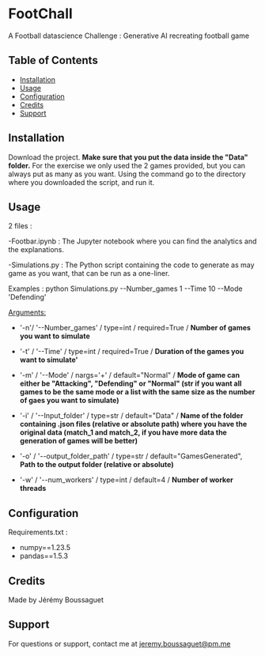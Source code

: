 # FootChall

A Football datascience Challenge : Generative AI recreating football game

## Table of Contents

- [Installation](#installation)
- [Usage](#usage)
- [Configuration](#configuration)
- [Credits](#credits)
- [Support](#support)

## Installation

Download the project. 
**Make sure that you put the data inside the "Data" folder.**
For the exercise we only used the 2 games provided, but you can always put as many as you want. 
Using the command go to the directory where you downloaded the script, and run it.


## Usage

2 files : 

-Footbar.ipynb : The Jupyter notebook where you can find the analytics and the explanations.

-Simulations.py : The Python script containing the code to generate as may game as you want, that can be run as a one-liner.



Examples : python Simulations.py --Number_games 1 --Time 10 --Mode 'Defending'

<u>Arguments:</u>
+ '-n'/ '--Number_games' / type=int / required=True / **Number of games you want to simulate**

+ '-t' / '--Time' / type=int / required=True / **Duration of the games you want to simulate'**

+ '-m' / '--Mode' / nargs='+' / default="Normal" / **Mode of game can either be "Attacking", "Defending" or "Normal" (str if you want all games to be the same mode or a list with the same size as the number of gaes you want to simulate)**

+ '-i' / '--Input_folder' / type=str / default="Data" / **Name of the folder containing .json files (relative or absolute path) where you have the original data (match_1 and match_2, if you have more data the generation of games will be better)**

+ '-o' / '--output_folder_path' / type=str / default="GamesGenerated", **Path to the output folder (relative or absolute)**

+ '-w' / '--num_workers' / type=int / default=4 / **Number of worker threads**


## Configuration

Requirements.txt :  
+ numpy==1.23.5
+ pandas==1.5.3


## Credits

Made by Jérémy Boussaguet


## Support

For questions or support, contact me at jeremy.boussaguet@pm.me
